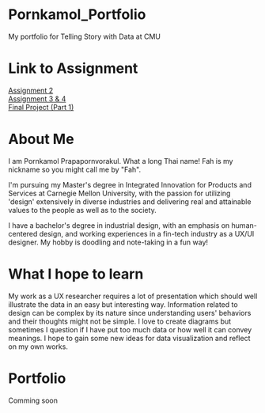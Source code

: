 # Pornkamol_Portfolio
My portfolio for Telling Story with Data at CMU

# Link to Assignment

[Assignment 2](/Week2.md)<br>
[Assignment 3 & 4](/Week3.md)<br>
[Final Project (Part 1)](/FinalPart1.md)

# About Me
I am Pornkamol Prapapornvorakul. What a long Thai name!  Fah is my nickname so you might call me by "Fah".

I'm pursuing my Master's degree in Integrated Innovation for Products and Services at Carnegie Mellon University, with the passion for utilizing 'design' extensively in diverse industries and delivering real and attainable values to the people as well as to the society.

I have a bachelor's degree in industrial design, with an emphasis on human-centered design, and working experiences in a fin-tech industry as a UX/UI designer.  My hobby is doodling and note-taking in a fun way!

# What I hope to learn
My work as a UX researcher requires a lot of presentation which should well illustrate the data in an easy but interesting way.  Information related to design can be complex by its nature since understanding users' behaviors and their thoughts might not be simple.  I love to create diagrams but sometimes I question if I have put too much data or how well it can convey meanings.  I hope to gain some new ideas for data visualization and reflect on my own works.

# Portfolio
Comming soon
